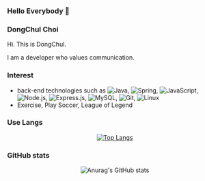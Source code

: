 ### Hello Everybody  👋

<!--
**dc-choi/dc-choi** is a ✨ _special_ ✨ repository because its `README.md` (this file) appears on your GitHub profile.

Here are some ideas to get you started:

- 🔭 I’m currently working on ...
- 🌱 I’m currently learning ...
- 👯 I’m looking to collaborate on ...
- 🤔 I’m looking for help with ...
- 💬 Ask me about ...
- 📫 How to reach me: ...
- 😄 Pronouns: ...
- ⚡ Fun fact: ...
-->

<!--
<div align=center>
  
[![Hits](https://hits.seeyoufarm.com/api/count/incr/badge.svg?url=https%3A%2F%2Fgithub.com%2Fcyheum&count_bg=%2379C83D&title_bg=%23555555&icon=&icon_color=%23E7E7E7&title=hits&edge_flat=false)](https://hits.seeyoufarm.com) 
</div>
-->

### DongChul Choi
Hi. This is DongChul.

I am a developer who values communication.

### Interest
- back-end technologies such as <img src="https://img.shields.io/badge/Java-%23ED8B00.svg?style=flat-square&amp;logo=java&amp;logoColor=white" alt="Java">, <img src="https://img.shields.io/badge/Spring-%236DB33F.svg?style=flat-square&amp;logo=spring&amp;logoColor=white" alt="Spring">, <img src="https://img.shields.io/badge/Javascript-F7DF1E?style=flat-square&amp;logo=JavaScript&amp;logoColor=white" alt="JavaScript">, <img src="https://img.shields.io/badge/Node.js-6DA55F?style=flat-square&amp;logo=node.js&amp;logoColor=white" alt="Node.js">, <img src="https://img.shields.io/badge/Express.js-%23404d59.svg?style=flat-square&amp;logo=express&amp;logoColor=%2361DAFB" alt="Express.js">, <img src="https://img.shields.io/badge/mysql-%2300f.svg?style=flat-square&amp;logo=mysql&amp;logoColor=white" alt="MySQL">, <img src="https://img.shields.io/badge/Git-%23F05033.svg?style=flat-square&amp;logo=git&amp;logoColor=white" alt="Git">, <img src="https://img.shields.io/badge/Linux-FCC624?style=flat-square&amp;logo=linux&amp;logoColor=black" alt="Linux">
- Exercise, Play Soccer, League of Legend

### Use Langs
<div align=center>
  
[![Top Langs](https://github-readme-stats.vercel.app/api/top-langs/?username=dc-choi&layout=compact)](https://github.com/anuraghazra/github-readme-stats)
</div>

### GitHub stats
<div align=center>
  
![Anurag's GitHub stats](https://github-readme-stats.vercel.app/api?username=dc-choi&show_icons=true&theme=flag-india)
</div>
